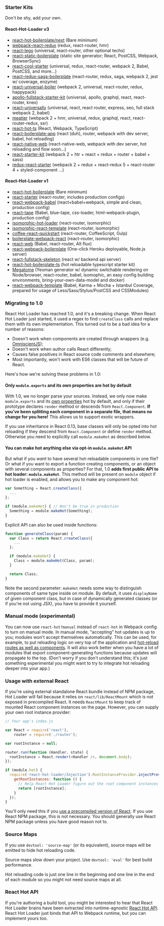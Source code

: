 ### Starter Kits

Don't be shy, add your own.

#### React-Hot-Loader v3
* [react-hot-boilerplate/next](https://github.com/gaearon/react-hot-boilerplate/tree/next) (Bare minimum)
* [webpack-react-redux](https://github.com/jpsierens/webpack-react-redux) (redux, react-router, hmr)
* [react-lego](https://github.com/peter-mouland/react-lego) (universal, react-router, other optional techs)
* [react-static-boilerplate](https://github.com/koistya/react-static-boilerplate) (static site generator; React, PostCSS, Webpack, BrowserSync)
* [react-cool-starter](https://github.com/wellyshen/react-cool-starter) (universal, redux, react-router, webpack 2, Babel, PostCSS, and more...)
* [react-redux-saga-boilerplate](https://github.com/gilbarbara/react-redux-saga-boilerplate) (react-router, redux, saga, webpack 2, jest w/ coverage, enzyme)
* [react-universal-boiler](https://github.com/strues/react-universal-boiler) (webpack 2, universal, react-router, redux, happypack)
* [apollo-fullstack-starter-kit](https://github.com/sysgears/apollo-fullstack-starter-kit) (universal, apollo, graphql, react, react-router, knex)
* [react-universally](https://github.com/ctrlplusb/react-universally) (universal, react, react router, express, seo, full stack webpack 2, babel)
* [meatier](https://github.com/mattkrick/meatier) (webpack 2 + hmr, universal, redux, graphql, react, react-router-redux, ssr)
* [react-hot-ts](https://github.com/Glavin001/react-hot-ts) (React, Webpack, TypeScript)
* [react-boilerplate-app](https://github.com/vebjorni/react-boilerplate-app) (react (duh), router, webpack with dev server, babel, hot reloading)
* [react-native-web](https://github.com/agrcrobles/react-native-web-webpack-starter) (react-native-web, webpack with dev server, hot reloading and flow soon...)
* [react-starter-kit](https://github.com/elios264/react-starter) (webpack 2 + htr + react + redux + router + babel + sass)
* [redux-react-starter](https://github.com/didierfranc/redux-react-starter) (webpack 2 + redux + react-redux 5 + react-router 4 + styled-component ...)

#### React-Hot-Loader v1

* [react-hot-boilerplate](https://github.com/gaearon/react-hot-boilerplate) (Bare minimum)
* [react-starter](https://github.com/webpack/react-starter) (react-router, includes production configs)
* [react-webpack-babel](https://github.com/alicoding/react-webpack-babel) (react+babel+webpack, simple and clean, production config)
* [react-tape](https://github.com/fc-io/react-tape) (Babel, blue-tape, css-loader, html-webpack-plugin, production config)
* [isomorphic-hot-loader](https://github.com/irvinebroque/isomorphic-hot-loader) (react-router, isomorphic)
* [isomorphic-react-template](https://github.com/gpbl/isomorphic-react-template/) (react-router, isomorphic)
* [coffee-react-quickstart](https://github.com/KyleAMathews/coffee-react-quickstart) (react-router, CoffeeScript, Gulp)
* [boilerplate-webpack-react](https://github.com/tcoopman/boilerplate-webpack-react) (react-router, isomorphic)
* [react-web](https://github.com/darul75/web-react) (Babel, react-router, Alt flux)
* [react-webpack-boilerplate](https://github.com/srn/react-webpack-boilerplate) (One-click Heroku deployable, Node.js server)
* [react-fullstack-skeleton](https://github.com/fortruce/react-fullstack-skeleton) (react w/ backend api server)
* [react-hot-boilerplate-ts](https://github.com/wmaurer/react-hot-boilerplate-ts) (hot reloadable typescript starter kit)
* [Megatome](https://github.com/Levelmoney/generator-megatome) (Yeoman generator w/ dynamic switchable rendering on Node/browser, react-router, babel, isomophic, an easy config building environments, bring-your-own-data-model and docker)
* [react-webpack-template](https://github.com/weblogixx/react-webpack-template) (Babel, Karma + Mocha + Istanbul Coverage, prepared for usage of Less/Sass/Stylus/PostCSS and CSSModules)


### Migrating to 1.0

React Hot Loader has reached 1.0, and it's a breaking change. When React Hot Loader just started, it used a regex to find `createClass` calls and replace them with its own implementation. This turned out to be a bad idea for a number of reasons:

* Doesn't work when components are created through wrappers (e.g. [OmniscientJS](http://omniscientjs.github.io));
* Doesn't work when author calls React differently;
* Causes false positives in React source code comments and elsewhere;
* Most importantly, won't work with ES6 classes that will be future of React.

Here's how we're solving these problems in 1.0:

#### Only `module.exports` and its own properties are hot by default

With 1.0, we no longer parse your sources. Instead, we only now make `module.exports` and its [own properties](https://developer.mozilla.org/en-US/docs/Web/JavaScript/Reference/Global_Objects/Object/hasOwnProperty) hot by default, and only if their prototype declares `render` method or descends from `React.Component`. **If you've been splitting each component in a separate file, that means no change for you here!** This allows us to support exotic wrappers.

If you use inheritance in React 0.13, base classes will only be opted into hot reloading if they descend from `React.Component` or define `render` method. Otherwise you need to explicitly call `module.makeHot` as described below.

#### You can make hot anything else via opt-in `module.makeHot` API

But what if you *want* to have several hot-reloadable components in one file? Or what if you want to export a function creating components, or an object with several components as properties? For that, 1.0 **adds first public API to hot loader: `module.makeHot`**. This method will be present on `module` object if hot loader is enabled, and allows you to make any component hot:

```js
var Something = React.createClass({
  ...
};

if (module.makeHot) { // Won't be true in production
  Something = module.makeHot(Something);
}
```

Explicit API can also be used inside functions:

```js
function generateClass(param) {
  var Class = return React.createClass({
    ...
  };

  if (module.makeHot) {
    Class = module.makeHot(Class, param);
  }

  return Class;
}

```

Note the second parameter: `makeHot` needs some way to distinguish components of same type inside on module. By default, it uses `displayName` of given component class, but in case of dynamically generated classes (or if you're not using JSX), you have to provide it yourself.

### Manual mode (experimental)

You can now use `react-hot?manual` instead of `react-hot` in Webpack config to turn on manual mode. In manual mode, “accepting” hot updates is up to you; modules won't accept themselves automatically. This can be used, for example, to put reloading logic on very top of the application and [hot-reload routes as well as components](https://github.com/rackt/react-router/pull/606#issuecomment-66936975). It will also work better when you have a lot of modules that export component-generating functions because updates will propagate to the top. (Don't worry if you don't understand this; it's just something experimental you might want to try to integrate hot reloading deeper into your app.)

### Usage with external React

If you're using external standalone React bundle instead of NPM package, Hot Loader will fail because it relies on `react/lib/ReactMount` which is not exposed in precompiled React. It needs `ReactMount` to keep track of mounted React component instances on the page. However, you can supply your own root instance provider:

```js
// Your app's index.js

var React = require('react'),
    router = require('./router');

var rootInstance = null;

router.run(function (Handler, state) {
  rootInstance = React.render(<Handler />, document.body);
});

if (module.hot) {
  require('react-hot-loader/Injection').RootInstanceProvider.injectProvider({
    getRootInstances: function () {
      // Help React Hot Loader figure out the root component instances on the page:
      return [rootInstance];
    }
  });
}
```

You'll only need this if you [use a precompiled version of React](https://github.com/gaearon/react-hot-loader/issues/53). If you use React NPM package, this is not necessary. You should generally use React NPM package unless you have good reason not to.

### Source Maps

If you use `devtool: 'source-map'` (or its equivalent), source maps will be emitted to hide hot reloading code.

Source maps slow down your project. Use `devtool: 'eval'` for best build performance.

Hot reloading code is just one line in the beginning and one line in the end of each module so you might not need source maps at all.

### React Hot API

If you're authoring a build tool, you might be interested to hear that React Hot Loader brains have been extracted into runtime-agnostic [React Hot API](https://github.com/gaearon/react-hot-api). React Hot Loader just binds that API to Webpack runtime, but you can implement yours too.
